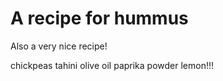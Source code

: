 # A recipe for hummus

Also a very nice recipe!

chickpeas
tahini
olive oil
paprika powder
lemon!!!
